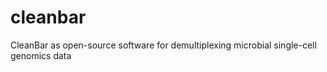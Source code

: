 # cleanbar
 CleanBar as open-source software for demultiplexing microbial single-cell genomics data
